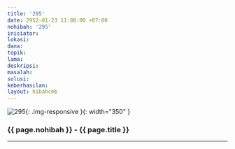 ```yaml
---
title: '295'
date: 2952-01-23 11:08:00 +07:00
nohibah: '295'
inisiator: 
lokasi: 
dana: 
topik: 
lama: 
deskripsi: 
masalah: 
solusi: 
keberhasilan: 
layout: hibahcmb
---
```


![295](/static/img/hibahcmb/295.png){: .img-responsive }{: width="350" }

### {{ page.nohibah }} - {{ page.title }}

---
